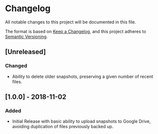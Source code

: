 # Changelog
All notable changes to this project will be documented in this file.

The format is based on [Keep a Changelog](https://keepachangelog.com/en/1.0.0/),
and this project adheres to [Semantic Versioning](https://semver.org/spec/v2.0.0.html).

## [Unreleased]
### Changed
- Ability to delete older snapshots, preserving a given number of recent files.

## [1.0.0] - 2018-11-02
### Added
- Initial Release with basic ability to upload snapshots to Google Drive, avoiding duplication of files previously backed up.